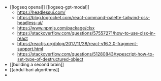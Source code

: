 - [[logseq openai]] [[logseq-gpt-modal]]
	- https://headlessui.com/
	- https://blog.logrocket.com/react-command-palette-tailwind-css-headless-ui/
	- https://www.npmjs.com/package/clsx
	- https://stackoverflow.com/questions/57557271/how-to-use-clsx-in-react
	- https://reactjs.org/blog/2017/11/28/react-v16.2.0-fragment-support.html
	- https://stackoverflow.com/questions/51280843/typescript-how-to-set-type-of-destructured-object
- [[building a second brain]]
- [[abdul bari algorithms]]
-